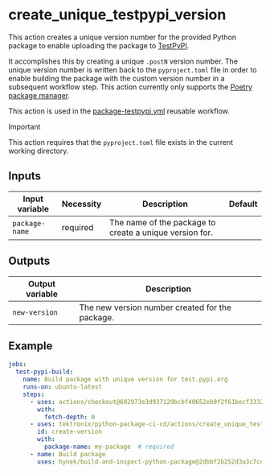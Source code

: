 # create_unique_testpypi_version

This action creates a unique version number for the provided Python package to enable uploading
the package to [TestPyPI](https://test.pypi.org/).

It accomplishes this by creating a unique `.postN` version number. The unique version number is
written back to the `pyproject.toml` file in order to enable building the package with the
custom version number in a subsequent workflow step. This action currently only supports the
[Poetry package manager](https://python-poetry.org/).

This action is used in the [package-testpypi.yml](../../workflows/package-testpypi.md)
reusable workflow.

> [!IMPORTANT]
> This action requires that the `pyproject.toml` file exists in the current working directory.

## Inputs

| Input variable | Necessity | Description                                             | Default |
| -------------- | --------- | ------------------------------------------------------- | ------- |
| `package-name` | required  | The name of the package to create a unique version for. |         |

## Outputs

| Output variable | Description                                     |
| --------------- | ----------------------------------------------- |
| `new-version`   | The new version number created for the package. |

## Example

```yaml
jobs:
  test-pypi-build:
    name: Build package with unique version for test.pypi.org
    runs-on: ubuntu-latest
    steps:
      - uses: actions/checkout@692973e3d937129bcbf40652eb9f2f61becf3332
        with:
          fetch-depth: 0
      - uses: tektronix/python-package-ci-cd/actions/create_unique_testpypi_version@v1.7.7
        id: create-version
        with:
          package-name: my-package  # required
      - name: Build package
        uses: hynek/build-and-inspect-python-package@2dbbf2b252d3a3c7cec7a810e3ed5983bd17b13a
```
